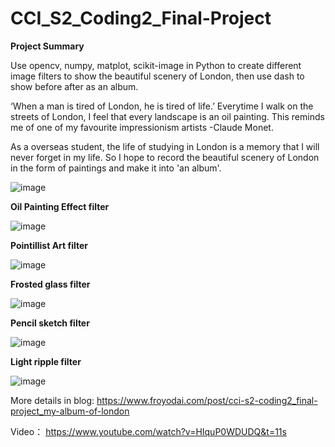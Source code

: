 # CCI_S2_Coding2_Final-Project

**Project Summary**

Use opencv, numpy, matplot, scikit-image in Python to create different image filters to show the beautiful scenery of London, then use dash to show before after as an album.

‘When a man is tired of London, he is tired of life.’  Everytime I walk on the streets of London, I feel that every landscape is an oil painting. This reminds me of one of my favourite impressionism artists -Claude Monet. 

As a overseas student, the life of studying in London is a memory that I will never forget in my life.  So I hope to record the beautiful scenery of London in the form of paintings and make it into 'an album'.

![image](https://cdn-images-1.medium.com/max/1600/1*-jnx9xZ9LIdacwDb8POLzw.gif)

**Oil Painting Effect filter**

![image](https://miro.medium.com/max/1400/1*r7_dhyCAC6mPncjOHk7dMQ.png)


**Pointillist Art filter**

![image](https://miro.medium.com/max/1400/1*VfvGC5eNRuYeQsJizL7Jsg.png)


**Frosted glass filter**

![image](https://miro.medium.com/max/1400/1*ie1b0x8yxKmloAI0YSd0Aw.png)


**Pencil sketch filter**

![image](https://miro.medium.com/max/1400/1*_6J_nq__k5HLbH3AO2sgNA.png)


**Light ripple filter**

![image](https://miro.medium.com/max/1400/1*uS8T0rLg45ZP5prHZ06aRw.png)


More details in blog:  https://www.froyodai.com/post/cci-s2-coding2_final-project_my-album-of-london

Video： https://www.youtube.com/watch?v=HIquP0WDUDQ&t=11s
